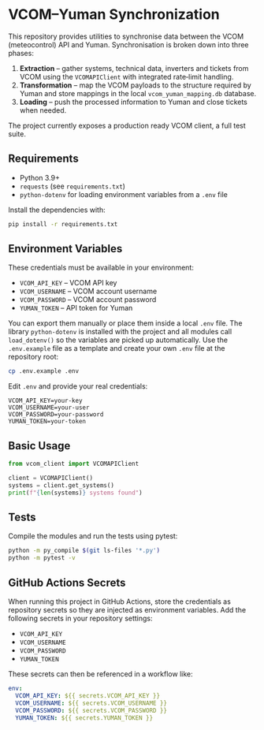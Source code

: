 # VCOM–Yuman Synchronization

This repository provides utilities to synchronise data between the VCOM (meteocontrol) API and Yuman. Synchronisation is broken down into three phases:

1. **Extraction** – gather systems, technical data, inverters and tickets from VCOM using the `VCOMAPIClient` with integrated rate‑limit handling.
2. **Transformation** – map the VCOM payloads to the structure required by Yuman and store mappings in the local `vcom_yuman_mapping.db` database.
3. **Loading** – push the processed information to Yuman and close tickets when needed.

The project currently exposes a production ready VCOM client, a full test suite.

## Requirements

- Python 3.9+
- `requests` (see `requirements.txt`)
- `python-dotenv` for loading environment variables from a `.env` file

Install the dependencies with:

```bash
pip install -r requirements.txt
```

## Environment Variables

These credentials must be available in your environment:

- `VCOM_API_KEY` – VCOM API key
- `VCOM_USERNAME` – VCOM account username
- `VCOM_PASSWORD` – VCOM account password
- `YUMAN_TOKEN` – API token for Yuman

You can export them manually or place them inside a local `.env` file. The
library `python-dotenv` is installed with the project and all modules call
`load_dotenv()` so the variables are picked up automatically. Use the
`.env.example` file as a template and create your own `.env` file at the
repository root:

```bash
cp .env.example .env
```

Edit `.env` and provide your real credentials:

```dotenv
VCOM_API_KEY=your-key
VCOM_USERNAME=your-user
VCOM_PASSWORD=your-password
YUMAN_TOKEN=your-token
```

## Basic Usage

```python
from vcom_client import VCOMAPIClient

client = VCOMAPIClient()
systems = client.get_systems()
print(f"{len(systems)} systems found")
```

## Tests

Compile the modules and run the tests using pytest:

```bash
python -m py_compile $(git ls-files '*.py')
python -m pytest -v
```

## GitHub Actions Secrets

When running this project in GitHub Actions, store the credentials as
repository secrets so they are injected as environment variables. Add the
following secrets in your repository settings:

- `VCOM_API_KEY`
- `VCOM_USERNAME`
- `VCOM_PASSWORD`
- `YUMAN_TOKEN`

These secrets can then be referenced in a workflow like:

```yaml
env:
  VCOM_API_KEY: ${{ secrets.VCOM_API_KEY }}
  VCOM_USERNAME: ${{ secrets.VCOM_USERNAME }}
  VCOM_PASSWORD: ${{ secrets.VCOM_PASSWORD }}
  YUMAN_TOKEN: ${{ secrets.YUMAN_TOKEN }}
```
